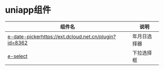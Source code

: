 # uniapp组件

| 组件名                                                    | 说明         |
| --------------------------------------------------------- | ------------ |
| [e-date-picker]()https://ext.dcloud.net.cn/plugin?id=8362 | 年月日选择器 |
| [e-select](https://ext.dcloud.net.cn/plugin?id=8347)      | 下拉选择框   |


